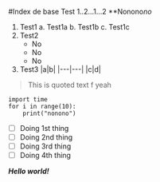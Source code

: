 #Index de base
Test
1..2...1...2
\*\*Nonono*no*

1. Test1
    a. Test1a
    b. Test1b
    c. Test1c
2. Test2
    * No
    * No
    * No
3. Test3
    |a|b|
    |---|---|
    |c|d|

>This is quoted text f yeah
```
import time
for i in range(10):
    print("nonono")
```

- [ ] Doing 1st thing
- [ ] Doing 2nd thing
- [ ] Doing 3rd thing
- [ ] Doing 4th thing

***Hello world!***